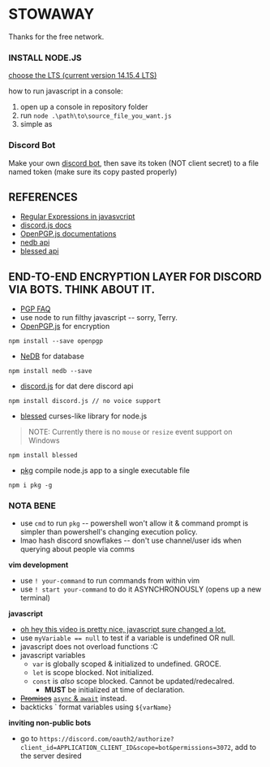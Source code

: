 # STOWAWAY
Thanks for the free network.

### INSTALL NODE.JS
[choose the LTS (current version 14.15.4 LTS)](https://nodejs.org/en/)

how to run javascript in a console:
1. open up a console in repository folder
2. run `node .\path\to\source_file_you_want.js`
3. simple as

### Discord Bot
Make your own [discord bot](https://discord.com/developers/docs/intro#bots-and-apps), then save its token (NOT client secret) to a file named token (make sure its copy pasted properly)

## REFERENCES
- [Regular Expressions in javasvcript](https://developer.mozilla.org/en-US/docs/Web/JavaScript/Guide/Regular_Expressions)
- [discord.js docs](https://discord.js.org/#/docs/main/stable/general/welcome)
- [OpenPGP.js documentations](https://openpgpjs.org/openpgpjs/doc/)
- [nedb api](https://github.com/louischatriot/nedb/#api)
- [blessed api](https://github.com/chjj/blessed#documentation)

## END-TO-END ENCRYPTION LAYER FOR DISCORD VIA BOTS.  THINK ABOUT IT.
- [PGP FAQ](http://www.pgp.net/pgpnet/pgp-faq/pgp-faq.html)
- use node to run filthy javascript -- sorry, Terry.
- [OpenPGP.js](https://github.com/openpgpjs/openpgpjs) for encryption
```
npm install --save openpgp
```
- [NeDB](https://github.com/louischatriot/nedb/) for database
```
npm install nedb --save
```
- [discord.js](https://github.com/discordjs/discord.js) for dat dere discord api
```
npm install discord.js // no voice support
```
- [blessed](https://github.com/chjj/blessed) curses-like library for node.js
>NOTE: Currently there is no `mouse` or `resize` event support on Windows
```
npm install blessed
```
- [pkg](https://github.com/vercel/pkg) compile node.js app to a single executable file
```
npm i pkg -g
```

### NOTA BENE
- use `cmd` to run `pkg` -- powershell won't allow it & command prompt is simpler than powershell's changing execution policy.
- lmao hash discord snowflakes -- don't use channel/user ids when querying about people via comms

__vim development__
- use `! your-command` to run commands from within vim
- use `! start your-command` to do it ASYNCHRONOUSLY (opens up a new terminal)

__javascript__
- [oh hey this video is pretty nice, javascript sure changed a lot.](https://www.youtube.com/watch?v=Mus_vwhTCq0)
- use `myVariable == null` to test if a variable is undefined OR null.
- javascript does not overload functions :C
- javascript variables
	- `var` is globally scoped & initialized to undefined.  GROCE.
	- `let` is scope blocked.  Not initialized.
	- `const` is _also_ scope blocked.  Cannot be updated/redecalred.
		- __MUST__ be initialized at time of declaration.
- ~~[Promises](https://developer.mozilla.org/en-US/docs/Web/JavaScript/Reference/Global_Objects/Promise)~~
[`async` & `await`](https://youtu.be/Mus_vwhTCq0?t=619) instead.
- backticks \` format variables using `${varName}`

__inviting non-public bots__
- go to `https://discord.com/oauth2/authorize?client_id=APPLICATION_CLIENT_ID&scope=bot&permissions=3072`, add to the server desired

